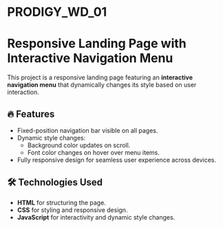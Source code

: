 # PRODIGY_WD_01
# Responsive Landing Page with Interactive Navigation Menu  

This project is a responsive landing page featuring an **interactive navigation menu** that dynamically changes its style based on user interaction.  

## 🔥 Features  
- Fixed-position navigation bar visible on all pages.  
- Dynamic style changes:  
  - Background color updates on scroll.  
  - Font color changes on hover over menu items.  
- Fully responsive design for seamless user experience across devices.  

## 🛠️ Technologies Used  
- **HTML** for structuring the page.  
- **CSS** for styling and responsive design.  
- **JavaScript** for interactivity and dynamic style changes.  
